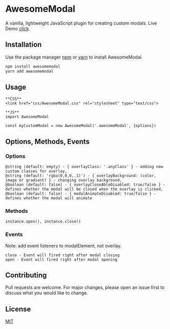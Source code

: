 # AwesomeModal

A vanilla, lightweight JavaScript plugin for creating custom modals.
Live Demo [click](http://tsymbal01.beget.tech/awesomeModal/).

## Installation

Use the package manager [npm](https://www.npmjs.com/) or [yarn](https://yarnpkg.com/) to install AwesomeModal.

```bash
npm install awesomemodal
yarn add awesomemodal
```

## Usage
```
**CSS**
<link href="css/AwesomeModal.css" rel="stylesheet" type="text/css">

**JS**
import AwesomeModal

const myCustomModal = new AwesomeModal('.awesomeModal', {options})
```
## Options, Methods, Events
### Options
```
@string (default: empty) - { overlayClass: '.anyClass' } - adding new custom classes for overlay,
@string (default: 'rgba(0,0,0,.1)') - { overlayBackground: (color, image or gradient) } - changing overlay background,
@boolean (default: false) - { overlayCloseAbleDisabled: true/false } - defines whether the modal will be closed when the overlay is clicked,
@boolean (default: false) - { modalAnimateDisabled: true/false } - defines whether the modal will animate
 ```
### Methods
```
instance.open(), instance.close()
```
### Events
Note: add event listeners to modalElement, not overlay.
```
close - Event will fired right after modal closing
open - Event will fired right after modal opening
```

## Contributing
Pull requests are welcome. For major changes, please open an issue first to discuss what you would like to change.

## License
[MIT](https://choosealicense.com/licenses/mit/)
